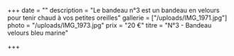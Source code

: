 +++
date = ""
description = "Le bandeau n°3 est un bandeau en velours pour tenir chaud à vos petites oreilles"
gallerie = ["/uploads/IMG_1971.jpg"]
photo = "/uploads/IMG_1973.jpg"
prix = "20 €"
titre = "N°3 - Bandeau velours bleu marine"

+++
